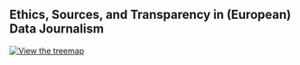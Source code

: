 ## Ethics, Sources, and Transparency in (European) Data Journalism


[![View the treemap](https://public.flourish.studio/visualisation/23387902/thumbnail)](https://public.flourish.studio/visualisation/23387902/)
